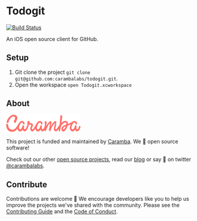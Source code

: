 Todogit
=========

[![Build Status](https://travis-ci.org/carambalabs/todogit.svg?branch=master)](https://travis-ci.org/carambalabs/todogit)

An iOS open source client for GitHub.

## Setup

1. Git clone the project `git clone git@github.com:carambalabs/todogit.git`.
2. Open the workspace `open Todogit.xcworkspace`

## About

<img src="https://github.com/carambalabs/Foundation/blob/master/ASSETS/logo-salmon.png?raw=true" width="200" />

This project is funded and maintained by [Caramba](http://caramba.io). We 💛 open source software!

Check out our other [open source projects](https://github.com/carambalabs/), read our [blog](http://blog.caramba.io) or say :wave: on twitter [@carambalabs](http://twitter.com/carambalabs).

## Contribute

Contributions are welcome :metal: We encourage developers like you to help us improve the projects we've shared with the community. Please see the [Contributing Guide](https://github.com/carambalabs/Foundation/blob/master/CONTRIBUTING.md) and the [Code of Conduct](https://github.com/carambalabs/Foundation/blob/master/CONDUCT.md).